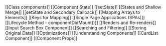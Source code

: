 [[Class components]]
[[Component State]]
[[setState]]
[[States and Shallow Merge]]
[[setState and Secondary Callback]]
[[Mapping Arrays to Elements]]
[[Keys for Mapping]]
[[Single Page Applications (SPAs)]]
[[Lifecycle Method - componentDidMount()]]
[[Renders and Re-renders]]
[[Input Search Box Component]]
[[Searching and Filtering]]
[[Storing Original Data]]
[[Optimizations]]
[[Understanding Components]]
[[CardList Component]]
[[Component Props]]
